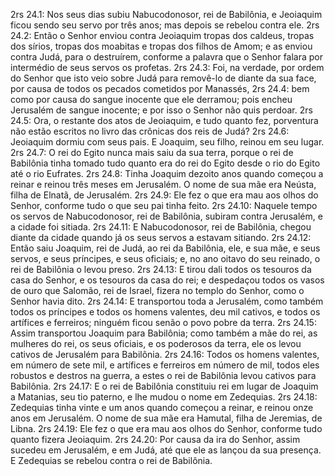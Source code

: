 2rs 24.1: Nos seus dias subiu Nabucodonosor, rei de Babilônia, e Jeoiaquim ficou sendo seu servo por três anos; mas depois se rebelou contra ele.
2rs 24.2: Então o Senhor enviou contra Jeoiaquim tropas dos caldeus, tropas dos sírios, tropas dos moabitas e tropas dos filhos de Amom; e as enviou contra Judá, para o destruírem, conforme a palavra que o Senhor falara por intermédio de seus servos os profetas.
2rs 24.3: Foi, na verdade, por ordem do Senhor que isto veio sobre Judá para removê-lo de diante da sua face, por causa de todos os pecados cometidos por Manassés,
2rs 24.4: bem como por causa do sangue inocente que ele derramou; pois encheu Jerusalém de sangue inocente; e por isso o Senhor não quis perdoar.
2rs 24.5: Ora, o restante dos atos de Jeoiaquim, e tudo quanto fez, porventura não estão escritos no livro das crônicas dos reis de Judá?
2rs 24.6: Jeoiaquim dormiu com seus pais. E Joaquim, seu filho, reinou em seu lugar.
2rs 24.7: O rei do Egito nunca mais saiu da sua terra, porque o rei de Babilônia tinha tomado tudo quanto era do rei do Egito desde o rio do Egito até o rio Eufrates.
2rs 24.8: Tinha Joaquim dezoito anos quando começou a reinar e reinou três meses em Jerusalém. O nome de sua mãe era Neústa, filha de Elnatã, de Jerusalém.
2rs 24.9: Ele fez o que era mau aos olhos do Senhor, conforme tudo o que seu pai tinha feito.
2rs 24.10: Naquele tempo os servos de Nabucodonosor, rei de Babilônia, subiram contra Jerusalém, e a cidade foi sitiada.
2rs 24.11: E Nabucodonosor, rei de Babilônia, chegou diante da cidade quando já os seus servos a estavam sitiando.
2rs 24.12: Então saiu Joaquim, rei de Judá, ao rei da Babilônia, ele, e sua mãe, e seus servos, e seus príncipes, e seus oficiais; e, no ano oitavo do seu reinado, o rei de Babilônia o levou preso.
2rs 24.13: E tirou dali todos os tesouros da casa do Senhor, e os tesouros da casa do rei; e despedaçou todos os vasos de ouro que Salomão, rei de Israel, fizera no templo do Senhor, como o Senhor havia dito.
2rs 24.14: E transportou toda a Jerusalém, como também todos os príncipes e todos os homens valentes, deu mil cativos, e todos os artífices e ferreiros; ninguém ficou senão o povo pobre da terra.
2rs 24.15: Assim transportou Joaquim para Babilônia; como também a mãe do rei, as mulheres do rei, os seus oficiais, e os poderosos da terra, ele os levou cativos de Jerusalém para Babilônia.
2rs 24.16: Todos os homens valentes, em número de sete mil, e artífices e ferreiros em número de mil, todos eles robustos e destros na guerra, a estes o rei de Babilônia levou cativos para Babilônia.
2rs 24.17: E o rei de Babilônia constituiu rei em lugar de Joaquim a Matanias, seu tio paterno, e lhe mudou o nome em Zedequias.
2rs 24.18: Zedequias tinha vinte e um anos quando começou a reinar, e reinou onze anos em Jerusalém. O nome de sua mãe era Hamutal, filha de Jeremias, de Libna.
2rs 24.19: Ele fez o que era mau aos olhos do Senhor, conforme tudo quanto fizera Jeoiaquim.
2rs 24.20: Por causa da ira do Senhor, assim sucedeu em Jerusalém, e em Judá, até que ele as lançou da sua presença. E Zedequias se rebelou contra o rei de Babilônia.
